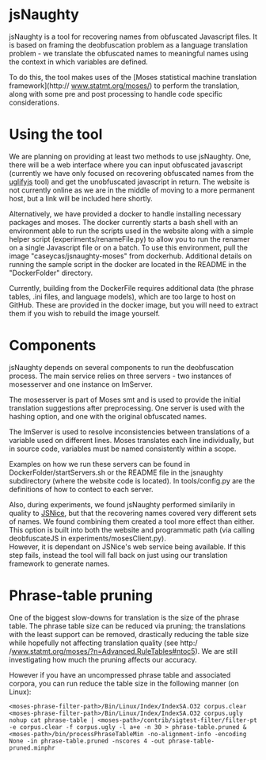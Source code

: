 # jsNaughty

jsNaughty is a tool for recovering names from obfuscated Javascript files.  It is based on 
framing the deobfuscation problem as a language translation problem - we translate the 
obfuscated names to meaningful names using the context in which variables are defined.

To do this, the tool makes uses of the [Moses statistical machine translation framework](http://
www.statmt.org/moses/) to perform the translation, along with some pre and post processing to
handle code specific considerations.

# Using the tool

We are planning on providing at least two methods to use jsNaughty.  One, there will be
a web interface where you can input obfuscated javascript (currently we have only focused on 
recovering obfuscated names from the [uglifyjs](https://www.npmjs.com/package/uglifyjs) tool) 
and get the unobfuscated javascript in return.  The website is not currently online as we are 
in the middle of moving to a more permanent host, but a link will be included here shortly.

Alternatively, we have provided a docker to handle installing necessary packages and moses.
The docker currently starts a bash shell with an environment able to run the scripts used in the 
website along with a simple helper script (experiments/renameFile.py) to allow you to run the 
renamer on a single Javascript file or on a batch.  To use this environment, pull the image
"caseycas/jsnaughty-moses" from dockerhub.  Additional details on running the sample script
in the docker are located in the README in the "DockerFolder" directory.

Currently, building from the DockerFile requires additional data (the phrase tables, .ini files, and language models), which are too large to host on GitHub.  These are provided in the docker 
image, but you will need to extract them if you wish to rebuild the image yourself.

# Components 

jsNaughty depends on several components to run the deobfuscation process.  The main service
relies on three servers - two instances of mosesserver and one instance on lmServer. 

The mosesserver is part of Moses smt and is used to provide the initial translation suggestions
after preprocessing.  One server is used with the hashing option, and one with the original obfuscated names.  

The lmServer is used to resolve inconsistencies between translations of a variable used on 
different lines.  Moses translates each line individually, but in source code, variables must be 
named consistently within a scope.

Examples on how we run these servers can be found in DockerFolder/startServers.sh or the README 
file in the jsnaughty subdirectory (where the website code is located).  In tools/config.py are 
the definitions of how to contect to each server.

Also, during experiments, we found jsNaughty performed similarily in quality to [JSNice](
jsnice.org), but that the recovering names covered very different sets of names.  We found 
combining them created a tool more effect than either.  This option is built into both the 
website and programmatic path (via calling deobfuscateJS in experiments/mosesClient.py).  
However, it is dependant on JSNice's web service being available.  If this step fails, instead
the tool will fall back on just using our translation framework to generate names.

# Phrase-table pruning

One of the biggest slow-downs for translation is the size of the phrase table.  The phrase table 
size can be reduced via pruning; the translations with the least support can be removed, 
drastically reducing the table size while hopefully not affecting translation quality (see http:/
/www.statmt.org/moses/?n=Advanced.RuleTables#ntoc5).  We are still investigating how much the 
pruning affects our accuracy.

However if you have an uncompressed phrase table and associated corpora, you can run reduce the 
table size in the following manner (on Linux):

`
<moses-phrase-filter-path>/Bin/Linux/Index/IndexSA.O32 corpus.clear
<moses-phrase-filter-path>/Bin/Linux/Index/IndexSA.O32 corpus.ugly
nohup cat phrase-table | <moses-path>/contrib/sigtest-filter/filter-pt -e corpus.clear -f corpus.ugly -l a+e -n 30 > phrase-table.pruned &
<moses-path>/bin/processPhraseTableMin -no-alignment-info -encoding None -in phrase-table.pruned -nscores 4 -out phrase-table-pruned.minphr
`
